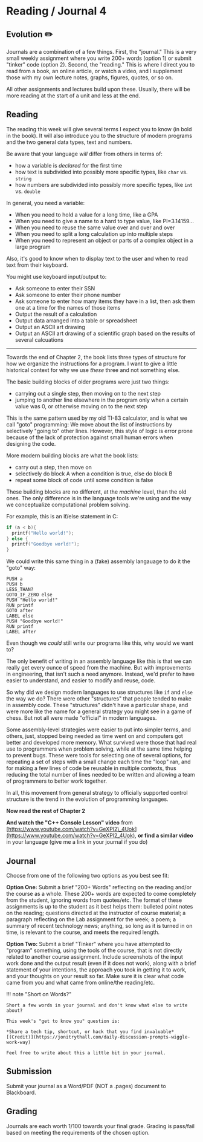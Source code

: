 # Reading / Journal 4

## Evolution ✏️

Journals are a combination of a few things. First, the "journal." This is a very small weekly assignment where you write 200+ words (option 1) or submit  "tinker" code (option 2). Second, the "reading." This is where I direct you to read from a book, an online article, or watch a video, and I supplement those with my own lecture notes, graphs, figures, quotes, or so on.

All other assignments and lectures build upon these. Usually, there will be more reading at the start of a unit and less at the end.

## Reading

The reading this week will give several terms I expect you to know (in bold in the book). It will also introduce you to the structure of modern programs and the two general data types, text and numbers.

Be aware that your language *will* differ from others in terms of:

- how a variable is *declared* for the first time
- how text is subdivided into possibly more specific types, like `char` vs. `string`
- how numbers are subdivided into possibly more specific types, like `int` vs. `double`

In general, you need a variable:

- When you need to hold a value for a long time, like a GPA
- When you need to give a name to a hard to type value, like PI=3.14159...
- When you need to reuse the same value over and over and over
- When you need to split a long calculation up into multiple steps
- When you need to represent an object or parts of a complex object in a large program

Also, it's good to know when to display text to the user and when to read text from their keyboard.

You might use keyboard input/output to:

- Ask someone to enter their SSN
- Ask someone to enter their phone number
- Ask someone to enter how many items they have in a list, then ask them one at a time for the names of those items
- Output the result of a calculation
- Output data arranged into a table or spreadsheet
- Output an ASCII art drawing
- Output an ASCII art drawing of a scientific graph based on the results of several calcuations

---

Towards the end of Chapter 2, the book lists three types of structure for how we organize the instructions for a program. I want to give a little historical context for why we use *these* three and not something else.

The basic building blocks of older programs were just two things:

- carrying out a single step, then moving on to the next step
- jumping to another line elsewhere in the program only when a certain value was 0, or otherwise moving on to the next step

This is the same pattern used by my old TI-83 calculator, and is what we call "goto" programming: We move about the list of instructions by selectively "going to" other lines. However, this style of logic is error prone because of the lack of protection against small human errors when designing the code.

More modern building blocks are what the book lists:

- carry out a step, then move on
- selectively do block A when a condition is true, else do block B
- repeat some block of code until some condition is false

These building blocks are no different, at the *machine* level, than the old ones. The only difference is in the language tools we're using and the way we conceptualize computational problem solving.

For example, this is an if/else statement in C:

```c
if (a < b){
  printf("Hello world!");
} else {
  printf("Goodbye world!");
}
```

We could write this same thing in a (fake) assembly langauage to do it the "goto" way:

```
PUSH a
PUSH b
LESS_THAN?
GOTO_IF_ZERO else
PUSH "Hello world!"
RUN printf
GOTO after
LABEL else
PUSH "Goodbye world!"
RUN printf
LABEL after
```

Even though we *could* still write our programs like this, why would we want to?

The only benefit of writing in an assembly language like this is that we can really get every ounce of speed from the machine. But with improvements in engineering, that isn't such a need anymore. Instead, we'd prefer to have easier to understand, and easier to modify and reuse, code.

So why did we design modern languages to use structures like `if` and `else` the way we do? There were other "structures" that people tended to make in assembly code. These "structures" didn't have a particular shape, and were more like the name for a general strategy you might see in a game of chess. But not all were made "official" in modern languages.

Some assembly-level strategies were easier to put into simpler terms, and others, just, stopped being needed as time went on and computers got better and developed more memory. What survived were those that had real use to programmers when problem solving, while at the same time helping to prevent bugs. These were tools for selecting one of several options, for repeating a set of steps with a small change each time the "loop" ran, and for making a few lines of code be reusable in multiple contexts, thus reducing the total number of lines needed to be written and allowing a team of programmers to better work together.

In all, this movement from general strategy to officially supported control structure is the trend in the evolution of programming languages.

**Now read the rest of Chapter 2**

**And watch the "C++ Console Lesson" video** from [https://www.youtube.com/watch?v=GeXPl2\_4Uok](https://www.youtube.com/watch?v=GeXPl2_4Uok), **or find a similar video** in your language (give me a link in your journal if you do)

## Journal

Choose from one of the following two options as you best see fit:

**Option One:** Submit a brief "200+ Words" reflecting on the reading and/or the course as a whole. These 200+ words are expected to come completely from the student, ignoring words from quotes/etc. The format of these assignments is up to the student as it best helps them: bulleted point notes on the reading; questions directed at the instructor of course material; a paragraph reflecting on the Lab assignment for the week; a poem; a summary of recent technology news; anything, so long as it is turned in on time, is relevant to the course, and meets the required length. 

**Option Two:** Submit a brief "Tinker" where you have attempted to "program" something, using the tools of the course, that is not directly related to another course assignment. Include screenshots of the input work done and the output result (even if it does not work), along with a brief statement of your intentions, the approach you took in getting it to work, and your thoughts on your result so far. Make sure it is clear what code came from you and what came from online/the reading/etc.

!!! note "Short on Words?"
    
    Short a few words in your journal and don't know what else to write about?

    This week's "get to know you" question is:

    *Share a tech tip, shortcut, or hack that you find invaluable* [(Credit)](https://jonitrythall.com/daily-discussion-prompts-wiggle-work-way)

    Feel free to write about this a little bit in your journal.

## Submission

Submit your journal as a Word/PDF (NOT a .pages) document to Blackboard.

## Grading

Journals are each worth 1/100 towards your final grade. Grading is pass/fail based on meeting the requirements of the chosen option.